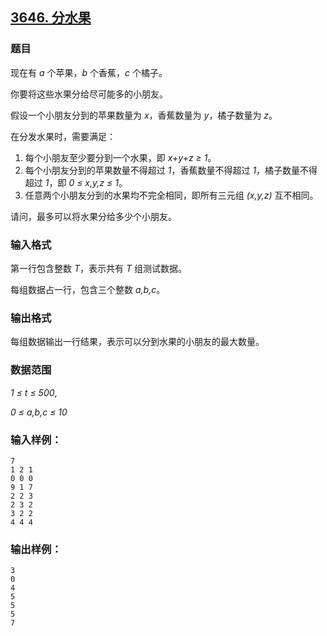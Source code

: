 ## [3646. 分水果](https://www.acwing.com/problem/content/3649/)

### 题目

现在有 *a* 个苹果，*b* 个香蕉，*c* 个橘子。

你要将这些水果分给尽可能多的小朋友。

假设一个小朋友分到的苹果数量为 *x*，香蕉数量为 *y*，橘子数量为 *z*。

在分发水果时，需要满足：

1. 每个小朋友至少要分到一个水果，即 *x+y+z ≥ 1*。
2. 每个小朋友分到的苹果数量不得超过 *1*，香蕉数量不得超过 *1*，橘子数量不得超过 *1*，即 *0 ≤ x,y,z ≤ 1*。
3. 任意两个小朋友分到的水果均不完全相同，即所有三元组 *(x,y,z)* 互不相同。

请问，最多可以将水果分给多少个小朋友。

### 输入格式

第一行包含整数 *T*，表示共有 *T* 组测试数据。

每组数据占一行，包含三个整数 *a,b,c*。

### 输出格式

每组数据输出一行结果，表示可以分到水果的小朋友的最大数量。

### 数据范围

*1 ≤ t ≤ 500*,

*0 ≤ a,b,c ≤ 10*

### 输入样例：

```
7
1 2 1
0 0 0
9 1 7
2 2 3
2 3 2
3 2 2
4 4 4
```

### 输出样例：

```
3
0
4
5
5
5
7
```
